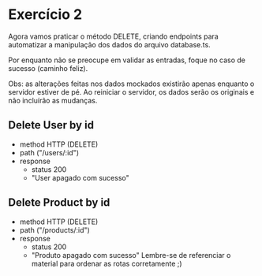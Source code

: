 # Exercício 2
Agora vamos praticar o método DELETE, criando endpoints para automatizar a manipulação dos dados do arquivo database.ts.

Por enquanto não se preocupe em validar as entradas, foque no caso de sucesso (caminho feliz).

Obs: as alterações feitas nos dados mockados existirão apenas enquanto o servidor estiver de pé. Ao reiniciar o servidor, os dados serão os originais e não incluírão as mudanças.

## Delete User by id
* method HTTP (DELETE)
* path ("/users/:id")
* response
    * status 200
    * "User apagado com sucesso"
## Delete Product by id
* method HTTP (DELETE)
* path ("/products/:id")
* response
    * status 200
    * "Produto apagado com sucesso"
Lembre-se de referenciar o material para ordenar as rotas corretamente ;)